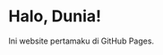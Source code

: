 <!DOCTYPE html>
<html>
<head>
  <title>Website Saya readme</title>
</head>
<body>
  <h1>Halo, Dunia!</h1>
  <p>Ini website pertamaku di GitHub Pages.</p>
</body>
</html>
